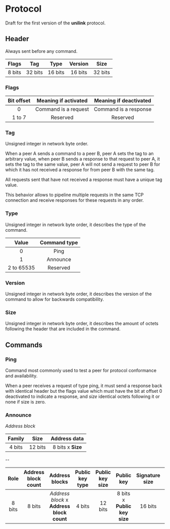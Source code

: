 # Protocol

Draft for the first version of the **unilink** protocol.

## Header

Always sent before any command.

| Flags  | Tag     | Type    | Version | Size    |
| :----: | :-----: | :-----: | :-----: | :-----: |
| 8 bits | 32 bits | 16 bits | 16 bits | 32 bits |

### Flags

| Bit offset | Meaning if activated | Meaning if deactivated |
| :--------: | :------------------: | :--------------------: |
| 0          | Command is a request | Command is a response  |
| 1 to 7     | Reserved             | Reserved               |

### Tag

Unsigned integer in network byte order.

When a peer A sends a command to a peer B, peer A sets the tag to an arbitrary value, when peer B sends a response to that request to peer A, it sets the tag to the same value, peer A will not send a request to peer B for which it has not received a response for from peer B with the same tag.

All requests sent that have not received a response must have a unique tag value.

This behavior allows to pipeline multiple requests in the same TCP connection and receive responses for these requests in any order.

### Type

Unsigned integer in network byte order, it describes the type of the command.

| Value      | Command type |
| :--------: | :----------: |
| 0          | Ping         |
| 1          | Announce     |
| 2 to 65535 | Reserved     |

### Version

Unsigned integer in network byte order, it describes the version of the command to allow for backwards compatibility.

### Size

Unsigned integer in network byte order, it describes the amount of octets following the header that are included in the command.

## Commands

### Ping

Command most commonly used to test a peer for protocol conformance and availability.

When a peer receives a request of type ping, it must send a response back with identical header but the flags value which must have the bit at offset 0 deactivated to indicate a response, and *size* identical octets following it or none if size is zero.

### Announce

_Address block_

| Family | Size    | Address data      |
| :----: | :-----: | :---------------: |
| 4 bits | 12 bits | 8 bits x **Size** |

--

| Role   | Address block count | Address blocks                            | Public key type | Public key size | Public key                   | Signature size | Signature                   | Master signature type | Master signature size | Master signature                   |
| :----: | :-----------------: | :---------------------------------------: | :-------------: | :-------------: | :--------------------------: | :------------: | :-------------------------: | :-------------------: | :-------------------: | :--------------------------------: |
| 8 bits | 8 bits              | _Address block_ x **Address block count** | 4 bits          | 12 bits         | 8 bits x **Public key size** | 16 bits        | 8 bits x **Signature size** | 8 bits                | 16 bits               | 8 bits x **Master signature size** |
